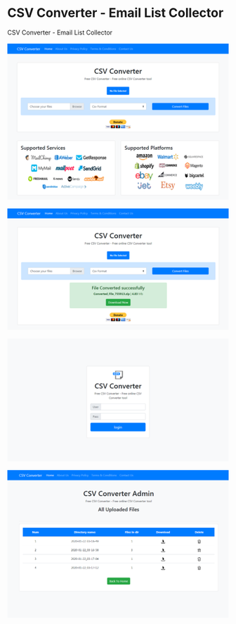 # CSV Converter - Email List Collector

CSV Converter - Email List Collector
<br><br>
<img src="https://raw.githubusercontent.com/Mohammedcha/CSV-Converter-Email-List-Collector/master/screenshots/1.png" />
<br><br>
<img src="https://raw.githubusercontent.com/Mohammedcha/CSV-Converter-Email-List-Collector/master/screenshots/2.png" />
<br><br>
<img src="https://raw.githubusercontent.com/Mohammedcha/CSV-Converter-Email-List-Collector/master/screenshots/3.png" />
<br><br>
<img src="https://raw.githubusercontent.com/Mohammedcha/CSV-Converter-Email-List-Collector/master/screenshots/4.png" />
<br><br>
